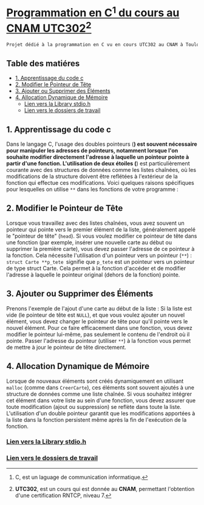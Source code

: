 # <u>**Programmation en C[^1] du cours au CNAM UTC302[^2]**</u>
	
```markdown
Projet dédié à la programmation en C vu en cours UTC302 au CNAM à Toulouse.
```
## Table des matiéres

  - [1. Apprentissage du code c](#1-apprentissage-du-code-c)
  - [2. Modifier le Pointeur de Tête](#2-modifier-le-pointeur-de-tête)
  - [3. Ajouter ou Supprimer des Éléments](#3-ajouter-ou-supprimer-des-éléments)
  - [4. Allocation Dynamique de Mémoire](#4-allocation-dynamique-de-mémoire)
    - [Lien vers la Library stdio.h](#lien-vers-la-library-stdioh)
    - [Lien vers le dossiers de travail](https://github.com/Ibrahima-BA/code_c/tree/main/Algorithmique-Programmation-UTC302)


## 1. Apprentissage du code c

Dans le langage C, l'usage des doubles pointeurs (**) est souvent nécessaire pour manipuler les adresses de pointeurs, notamment lorsque l'on souhaite modifier directement l'adresse à laquelle un pointeur pointe à partir d'une fonction. L'utilisation de deux étoiles (**) est particulièrement courante avec des structures de données comme les listes chaînées, où les modifications de la structure doivent être reflétées à l'extérieur de la fonction qui effectue ces modifications. Voici quelques raisons spécifiques pour lesquelles on utilise `**` dans les fonctions de votre programme :

## 2. Modifier le Pointeur de Tête
Lorsque vous travaillez avec des listes chaînées, vous avez souvent un pointeur qui pointe vers le premier élément de la liste, généralement appelé le "pointeur de tête" (`head`). Si vous voulez modifier ce pointeur de tête dans une fonction (par exemple, insérer une nouvelle carte au début ou supprimer la première carte), vous devez passer l'adresse de ce pointeur à la fonction. Cela nécessite l'utilisation d'un pointeur vers un pointeur (`**`) :
`struct Carte **p_tete `signifie que `p_tete` est un pointeur vers un pointeur de type struct Carte. Cela permet à la fonction d'accéder et de modifier l'adresse à laquelle le pointeur original (dehors de la fonction) pointe.

## 3. Ajouter ou Supprimer des Éléments
Prenons l'exemple de l'ajout d'une carte au début de la liste :
Si la liste est vide (le pointeur de tête est `NULL`), et que vous voulez ajouter un nouvel élément, vous devez changer le pointeur de tête pour qu'il pointe vers le nouvel élément. Pour ce faire efficacement dans une fonction, vous devez modifier le pointeur lui-même, pas seulement le contenu de l'endroit où il pointe. Passer l'adresse du pointeur (utiliser `**`) à la fonction vous permet de mettre à jour le pointeur de tête directement.

## 4. Allocation Dynamique de Mémoire
Lorsque de nouveaux éléments sont créés dynamiquement en utilisant `malloc` (comme dans `CreerCarte`), ces éléments sont souvent ajoutés à une structure de données comme une liste chaînée. Si vous souhaitez intégrer cet élément dans votre liste au sein d'une fonction, vous devez assurer que toute modification (ajout ou suppression) se reflète dans toute la liste. L'utilisation d'un double pointeur garantit que les modifications apportées à la liste dans la fonction persistent même après la fin de l'exécution de la fonction.

### [Lien vers la Library stdio.h](https://www.tutorialspoint.com/c_standard_library/stdio_h.htm)

### [Lien vers le dossiers de travail](https://github.com/Ibrahima-BA/code_c/tree/main/Algorithmique-Programmation-UTC302)

[^1]: C, est un laguage de communication informatique.
[^2]: **UTC302**, est un cours qui est donnée au **CNAM**, permettant l'obtention d'une certification RNTCP, niveau 7.
